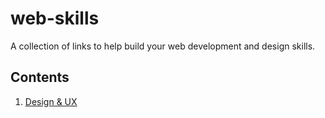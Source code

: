 # web-skills

A collection of links to help build your web development and design skills.

## Contents

1. [Design & UX]()
